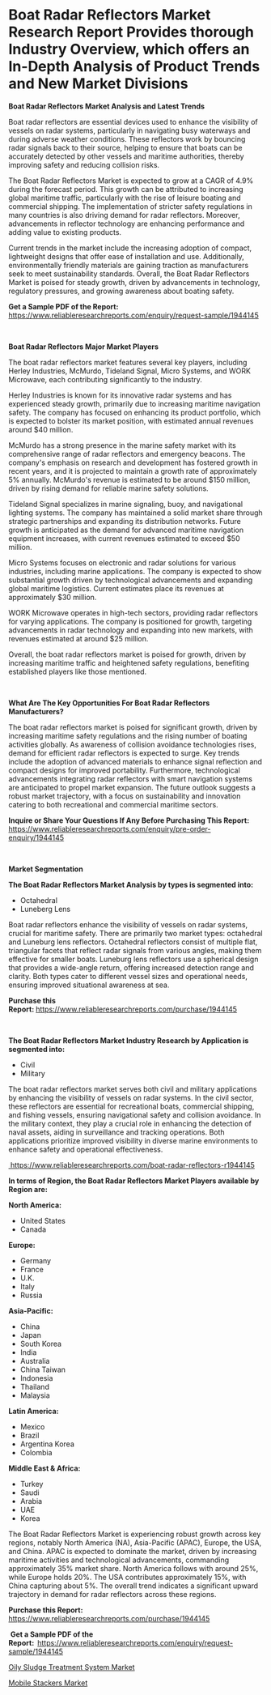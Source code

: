 <p><h1>Boat Radar Reflectors Market Research Report Provides thorough Industry Overview, which offers an In-Depth Analysis of Product Trends and New Market Divisions</h1></p><p><strong>Boat Radar Reflectors Market Analysis and Latest Trends</strong></p>
<p><p>Boat radar reflectors are essential devices used to enhance the visibility of vessels on radar systems, particularly in navigating busy waterways and during adverse weather conditions. These reflectors work by bouncing radar signals back to their source, helping to ensure that boats can be accurately detected by other vessels and maritime authorities, thereby improving safety and reducing collision risks.</p><p>The Boat Radar Reflectors Market is expected to grow at a CAGR of 4.9% during the forecast period. This growth can be attributed to increasing global maritime traffic, particularly with the rise of leisure boating and commercial shipping. The implementation of stricter safety regulations in many countries is also driving demand for radar reflectors. Moreover, advancements in reflector technology are enhancing performance and adding value to existing products.</p><p>Current trends in the market include the increasing adoption of compact, lightweight designs that offer ease of installation and use. Additionally, environmentally friendly materials are gaining traction as manufacturers seek to meet sustainability standards. Overall, the Boat Radar Reflectors Market is poised for steady growth, driven by advancements in technology, regulatory pressures, and growing awareness about boating safety.</p></p>
<p><strong>Get a Sample PDF of the Report:&nbsp;</strong> <a href="https://www.reliableresearchreports.com/enquiry/request-sample/1944145?utm_campaign=16&utm_medium=2&utm_source=Github&utm_content=ia&utm_term=10042025&utm_id=boat-radar-reflectors">https://www.reliableresearchreports.com/enquiry/request-sample/1944145</a></p>
<p>&nbsp;</p>
<p><strong>Boat Radar Reflectors Major Market Players</strong></p>
<p><p>The boat radar reflectors market features several key players, including Herley Industries, McMurdo, Tideland Signal, Micro Systems, and WORK Microwave, each contributing significantly to the industry.</p><p>Herley Industries is known for its innovative radar systems and has experienced steady growth, primarily due to increasing maritime navigation safety. The company has focused on enhancing its product portfolio, which is expected to bolster its market position, with estimated annual revenues around $40 million.</p><p>McMurdo has a strong presence in the marine safety market with its comprehensive range of radar reflectors and emergency beacons. The company's emphasis on research and development has fostered growth in recent years, and it is projected to maintain a growth rate of approximately 5% annually. McMurdo's revenue is estimated to be around $150 million, driven by rising demand for reliable marine safety solutions.</p><p>Tideland Signal specializes in marine signaling, buoy, and navigational lighting systems. The company has maintained a solid market share through strategic partnerships and expanding its distribution networks. Future growth is anticipated as the demand for advanced maritime navigation equipment increases, with current revenues estimated to exceed $50 million.</p><p>Micro Systems focuses on electronic and radar solutions for various industries, including marine applications. The company is expected to show substantial growth driven by technological advancements and expanding global maritime logistics. Current estimates place its revenues at approximately $30 million.</p><p>WORK Microwave operates in high-tech sectors, providing radar reflectors for varying applications. The company is positioned for growth, targeting advancements in radar technology and expanding into new markets, with revenues estimated at around $25 million.</p><p>Overall, the boat radar reflectors market is poised for growth, driven by increasing maritime traffic and heightened safety regulations, benefiting established players like those mentioned.</p></p>
<p>&nbsp;</p>
<p><strong>What Are The Key Opportunities For Boat Radar Reflectors Manufacturers?</strong></p>
<p><p>The boat radar reflectors market is poised for significant growth, driven by increasing maritime safety regulations and the rising number of boating activities globally. As awareness of collision avoidance technologies rises, demand for efficient radar reflectors is expected to surge. Key trends include the adoption of advanced materials to enhance signal reflection and compact designs for improved portability. Furthermore, technological advancements integrating radar reflectors with smart navigation systems are anticipated to propel market expansion. The future outlook suggests a robust market trajectory, with a focus on sustainability and innovation catering to both recreational and commercial maritime sectors.</p></p>
<p><strong>Inquire or Share Your Questions If Any Before Purchasing This Report:</strong> <a href="https://www.reliableresearchreports.com/enquiry/pre-order-enquiry/1944145?utm_campaign=16&utm_medium=2&utm_source=Github&utm_content=ia&utm_term=10042025&utm_id=boat-radar-reflectors">https://www.reliableresearchreports.com/enquiry/pre-order-enquiry/1944145</a></p>
<p>&nbsp;</p>
<p><strong>Market Segmentation</strong></p>
<p><strong>The Boat Radar Reflectors Market Analysis by types is segmented into:</strong></p>
<p><ul><li>Octahedral</li><li>Luneberg Lens</li></ul></p>
<p><p>Boat radar reflectors enhance the visibility of vessels on radar systems, crucial for maritime safety. There are primarily two market types: octahedral and Luneburg lens reflectors. Octahedral reflectors consist of multiple flat, triangular facets that reflect radar signals from various angles, making them effective for smaller boats. Luneburg lens reflectors use a spherical design that provides a wide-angle return, offering increased detection range and clarity. Both types cater to different vessel sizes and operational needs, ensuring improved situational awareness at sea.</p></p>
<p><strong>Purchase this Report:&nbsp;</strong><a href="https://www.reliableresearchreports.com/purchase/1944145?utm_campaign=16&utm_medium=2&utm_source=Github&utm_content=ia&utm_term=10042025&utm_id=boat-radar-reflectors">https://www.reliableresearchreports.com/purchase/1944145</a></p>
<p>&nbsp;</p>
<p><strong>The Boat Radar Reflectors Market Industry Research by Application is segmented into:</strong></p>
<p><ul><li>Civil</li><li>Military</li></ul></p>
<p><p>The boat radar reflectors market serves both civil and military applications by enhancing the visibility of vessels on radar systems. In the civil sector, these reflectors are essential for recreational boats, commercial shipping, and fishing vessels, ensuring navigational safety and collision avoidance. In the military context, they play a crucial role in enhancing the detection of naval assets, aiding in surveillance and tracking operations. Both applications prioritize improved visibility in diverse marine environments to enhance safety and operational effectiveness.</p></p>
<p><a href="https://www.reliableresearchreports.com/boat-radar-reflectors-r1944145?utm_campaign=16&utm_medium=2&utm_source=Github&utm_content=ia&utm_term=10042025&utm_id=boat-radar-reflectors">&nbsp;https://www.reliableresearchreports.com/boat-radar-reflectors-r1944145</a></p>
<p><strong>In terms of Region, the Boat Radar Reflectors Market Players available by Region are:</strong></p>
<p>
    <p> <strong> North America: </strong>
        <ul>
            <li>United States</li>
            <li>Canada</li>
        </ul>
        </p> 
    <p> <strong> Europe: </strong>
        <ul>
            <li>Germany</li>
            <li>France</li>
            <li>U.K.</li>
            <li>Italy</li>
            <li>Russia</li>
        </ul>
        </p> 
    <p> <strong> Asia-Pacific: </strong>
        <ul>
            <li>China</li>
            <li>Japan</li>
            <li>South Korea</li>
            <li>India</li>
            <li>Australia</li>
            <li>China Taiwan</li>
            <li>Indonesia</li>
            <li>Thailand</li>
            <li>Malaysia</li>
        </ul>
        </p> 
    <p> <strong> Latin America: </strong>
        <ul>
            <li>Mexico</li>
            <li>Brazil</li>
            <li>Argentina Korea</li>
            <li>Colombia</li>
        </ul>
        </p> 
    <p> <strong> Middle East & Africa: </strong>
        <ul>
            <li>Turkey</li>
            <li>Saudi</li>
            <li>Arabia</li>
            <li>UAE</li>
            <li>Korea</li>
        </ul>
    </p>
    </p>
<p><p>The Boat Radar Reflectors Market is experiencing robust growth across key regions, notably North America (NA), Asia-Pacific (APAC), Europe, the USA, and China. APAC is expected to dominate the market, driven by increasing maritime activities and technological advancements, commanding approximately 35% market share. North America follows with around 25%, while Europe holds 20%. The USA contributes approximately 15%, with China capturing about 5%. The overall trend indicates a significant upward trajectory in demand for radar reflectors across these regions.</p></p>
<p><strong>Purchase this Report: </strong><a href="https://www.reliableresearchreports.com/purchase/1944145?utm_campaign=16&utm_medium=2&utm_source=Github&utm_content=ia&utm_term=10042025&utm_id=boat-radar-reflectors">https://www.reliableresearchreports.com/purchase/1944145</a></p>
<p>&nbsp;<strong>Get a Sample PDF of the Report:&nbsp;&nbsp;</strong><a href="https://www.reliableresearchreports.com/enquiry/request-sample/1944145?utm_campaign=16&utm_medium=2&utm_source=Github&utm_content=ia&utm_term=10042025&utm_id=boat-radar-reflectors">https://www.reliableresearchreports.com/enquiry/request-sample/1944145</a></p>
<p><strong></strong></p>
<p><p><a href="https://github.com/ccreola81/Market-Research-Report-List-1/blob/main/oily-sludge-treatment-system-market.md?utm_campaign=16&utm_medium=2&utm_source=Github&utm_content=ia&utm_term=10042025&utm_id=boat-radar-reflectors">Oily Sludge Treatment System Market</a></p><p><a href="https://github.com/ravenecashe/Market-Research-Report-List-1/blob/main/mobile-stackers-market.md?utm_campaign=16&utm_medium=2&utm_source=Github&utm_content=ia&utm_term=10042025&utm_id=boat-radar-reflectors">Mobile Stackers Market</a></p></p>